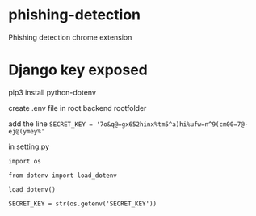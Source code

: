 # phishing-detection
Phishing detection chrome extension

# Django key exposed
pip3 install python-dotenv

create .env file in root backend rootfolder

add the line `SECRET_KEY = '7o&q@=gx652hinx%tm5^a)hi%ufw=n^9(cm00=7@-ej@(ymey%'`

in setting.py

`import os`

`from dotenv import load_dotenv`

`load_dotenv()`

`SECRET_KEY = str(os.getenv('SECRET_KEY'))`